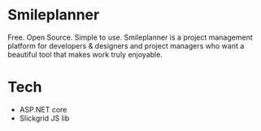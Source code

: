 # Smileplanner
Free. Open Source. Simple to use. 
Smileplanner is a project management platform for developers & designers and project managers who want a beautiful tool that makes work truly enjoyable.

# Tech
* ASP.NET core
* Slickgrid JS lib
